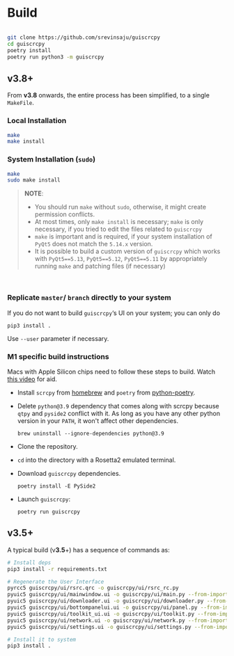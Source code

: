 # Build

```bash

git clone https://github.com/srevinsaju/guiscrcpy 
cd guiscrcpy 
poetry install
poetry run python3 -m guiscrcpy 
```


## v3.8+

From **v3.8** onwards, the entire process has been simplified, to a single `MakeFile`.

### Local Installation

```bash
make
make install
```

### System Installation (`sudo`)

```bash
make
sudo make install
```

> **NOTE**: 
>
> * You should run `make` without `sudo`, otherwise, it might create permission conflicts. 
> * At most times, only `make install` is necessary; `make` is only necessary, if you tried to edit the files related to `guiscrcpy`
> * `make` is important and is required, if your system installation of `PyQt5` does not match the `5.14.x` version.
> * It is possible to build a custom version of `guiscrcpy` which works with `PyQt5==5.13`, `PyQt5==5.12`, `PyQt5==5.11` by appropriately running `make` and patching files (if necessary)

<br>

### Replicate `master`/ `branch` directly to your system

If you do not want to build `guiscrcpy`‘s UI on your system; you can only do

```
pip3 install .
```

Use `--user` parameter if necessary.

### M1 specific build instructions

Macs with Apple Silicon chips need to follow these steps to build. Watch [this video](https://youtu.be/JsqV5QJQ0Y4) for aid.

- Install `scrcpy` from [homebrew](https://brew.sh) and `poetry` from [python-poetry](https://python-poetry.org/docs/#osx--linux--bashonwindows-install-instructions).

- Delete `python@3.9` dependency that comes along with scrcpy because `qtpy` and `pyside2` conflict with it. As long as you have any other python version in your `PATH`, it won't affect other dependencies.
    ```
    brew uninstall --ignore-dependencies python@3.9
    ```

- Clone the repository.

- `cd` into the directory with a Rosetta2 emulated terminal.

- Download `guiscrcpy` dependencies.
    ```
    poetry install -E PySide2
    ```

- Launch `guiscrcpy`:
    ```
    poetry run guiscrcpy
    ```
    
## v3.5+

A typical build (v**3.5**+) has a sequence of commands as:

```bash
# Install deps
pip3 install -r requirements.txt

# Regenerate the User Interface 
pyrcc5 guiscrcpy/ui/rsrc.qrc -o guiscrcpy/ui/rsrc_rc.py
pyuic5 guiscrcpy/ui/mainwindow.ui -o guiscrcpy/ui/main.py --from-imports
pyuic5 guiscrcpy/ui/downloader.ui -o guiscrcpy/ui/downloader.py --from-imports
pyuic5 guiscrcpy/ui/bottompanelui.ui -o guiscrcpy/ui/panel.py --from-imports
pyuic5 guiscrcpy/ui/toolkit_ui.ui -o guiscrcpy/ui/toolkit.py --from-imports
pyuic5 guiscrcpy/ui/network.ui -o guiscrcpy/ui/network.py --from-imports
pyuic5 guiscrcpy/ui/settings.ui -o guiscrcpy/ui/settings.py --from-imports

# Install it to system
pip3 install .
```

